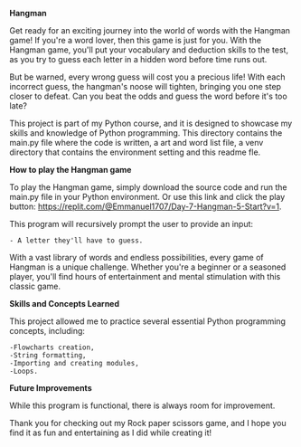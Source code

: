 **Hangman**

Get ready for an exciting journey into the world of words with the Hangman game! If you're a word lover, then this game is just for you. With the Hangman game, you'll put your vocabulary and deduction skills to the test, as you try to guess each letter in a hidden word before time runs out.

But be warned, every wrong guess will cost you a precious life! With each incorrect guess, the hangman's noose will tighten, bringing you one step closer to defeat. Can you beat the odds and guess the word before it's too late?

This project is part of my Python course, and it is designed to showcase my skills and knowledge of Python programming.
This directory contains the main.py file where the code is written, a art and word list file, a venv directory that contains the environment setting and this readme fle.

**How to play the Hangman game**

To play the Hangman game, simply download the source code and run the main.py file in your Python environment.
Or use this link and click the play button: https://replit.com/@Emmanuel1707/Day-7-Hangman-5-Start?v=1.

This program will recursively prompt the user to provide an input:

	- A letter they'll have to guess.

With a vast library of words and endless possibilities, every game of Hangman is a unique challenge. Whether you're a beginner or a seasoned player, you'll find hours of entertainment and mental stimulation with this classic game.

**Skills and Concepts Learned**

This project allowed me to practice several essential Python programming concepts, including:

	-Flowcharts creation,
	-String formatting,
	-Importing and creating modules,
	-Loops.

**Future Improvements**

While this  program is functional, there is always room for improvement.

Thank you for checking out my Rock paper scissors game, and I hope you find it as fun and entertaining as I did while creating it!
